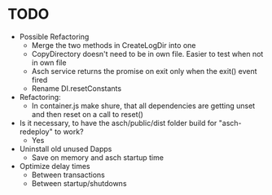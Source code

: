 # TODO
* Possible Refactoring
  * Merge the two methods in CreateLogDir into one
  * CopyDirectory doesn't need to be in own file. Easier to test when not in own file
  * Asch service returns the promise on exit only when the exit() event fired
  * Rename DI.resetConstants
* Refactoring:
  * In container.js make shure, that all dependencies are getting unset and then reset on a call to reset()
* Is it necessary, to have the asch/public/dist folder build for "asch-redeploy" to work?
  * Yes
* Uninstall old unused Dapps
  * Save on memory and asch startup time 
* Optimize delay times
  * Between transactions
  * Between startup/shutdowns
